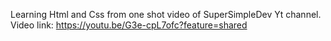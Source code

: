 Learning Html and Css from one shot video of SuperSimpleDev Yt channel. <br>
Video link: https://youtu.be/G3e-cpL7ofc?feature=shared
